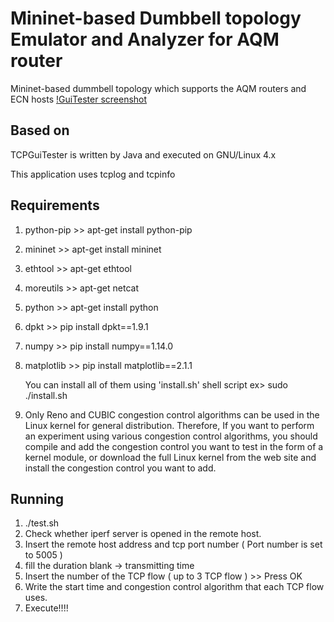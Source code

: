 Mininet-based Dumbbell topology Emulator and Analyzer for AQM router
================================================================================

Mininet-based dummbell topology which supports the AQM routers and ECN hosts
[!GuiTester screenshot](figure.png)


Based on
--------------------------------------------------------------------------------
TCPGuiTester is written by Java and executed on GNU/Linux 4.x

This application uses tcplog and tcpinfo


Requirements
--------------------------------------------------------------------------------
1) python-pip	>> apt-get install python-pip
2) mininet	>> apt-get install mininet
3) ethtool	>> apt-get ethtool
4) moreutils	>> apt-get netcat
5) python	>> apt-get install python
6) dpkt		>> pip install dpkt==1.9.1
7) numpy	>> pip install numpy==1.14.0
8) matplotlib	>> pip install matplotlib==2.1.1

	You can install all of them using 'install.sh' shell script
	ex>  sudo ./install.sh
	
9) Only Reno and CUBIC congestion control algorithms can be used in the Linux kernel for general distribution. Therefore, If you want to perform an experiment using various congestion control algorithms, you should compile and add the congestion control you want to test in the form of a kernel module, or download the full Linux kernel from the web site and install the congestion control you want to add. 

Running
--------------------------------------------------------------------------------
1) ./test.sh
2) Check whether iperf server is opened in the remote host.
3) Insert the remote host address and tcp port number ( Port number is set to 5005 )
4) fill the duration blank -> transmitting time
5) Insert the number of the TCP flow ( up to 3 TCP flow )   >> Press OK
6) Write the start time and congestion control algorithm that each TCP flow uses.
7) Execute!!!!

